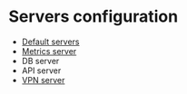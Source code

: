# Servers configuration
* [Default servers](https://github.com/tri6odin/otkli.cc_project/tree/main/nginx/default)
* [Metrics server](https://github.com/tri6odin/otkli.cc_project/tree/main/nginx/metrics)
* DB server
* API server
* [VPN server](https://github.com/tri6odin/algo)
